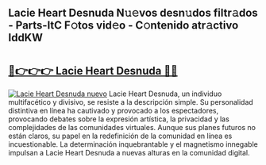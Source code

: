 ## Lacie Heart Desnuda N𝚞𝚎vos desn𝚞dos filtr𝚊dos - Parts-ItC F𝚘tos vid𝚎o - C𝚘ntenido atr𝚊ctivo IddKW

# <h2><a href="http://mb43x7.tromn.icu/?c=Lacie+Heart+Desnuda">🔗👉👉👉 Lacie Heart Desnuda 🔗🔗</a></h2>

[![Lacie Heart Desnuda nuevo](https://i.imgur.com/pEAQMta.gif)](http://mb43x7.tromn.icu/?c=Lacie+Heart+Desnuda)
Lacie Heart Desnuda, un individuo multifacético y divisivo, se resiste a la descripción simple. Su personalidad distintiva en línea ha cautivado y provocado a los espectadores, provocando debates sobre la expresión artística, la privacidad y las complejidades de las comunidades virtuales. Aunque sus planes futuros no están claros, su papel en la redefinición de la comunidad en línea es incuestionable. La determinación inquebrantable y el magnetismo innegable impulsan a Lacie Heart Desnuda a nuevas alturas en la comunidad digital.

